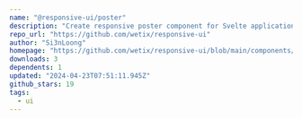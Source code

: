 ```yaml
---
name: "@responsive-ui/poster"
description: "Create responsive poster component for Svelte applications."
repo_url: "https://github.com/wetix/responsive-ui"
author: "Si3nLoong"
homepage: "https://github.com/wetix/responsive-ui/blob/main/components/poster#README.md"
downloads: 3
dependents: 1
updated: "2024-04-23T07:51:11.945Z"
github_stars: 19
tags: 
  - ui
---
```

